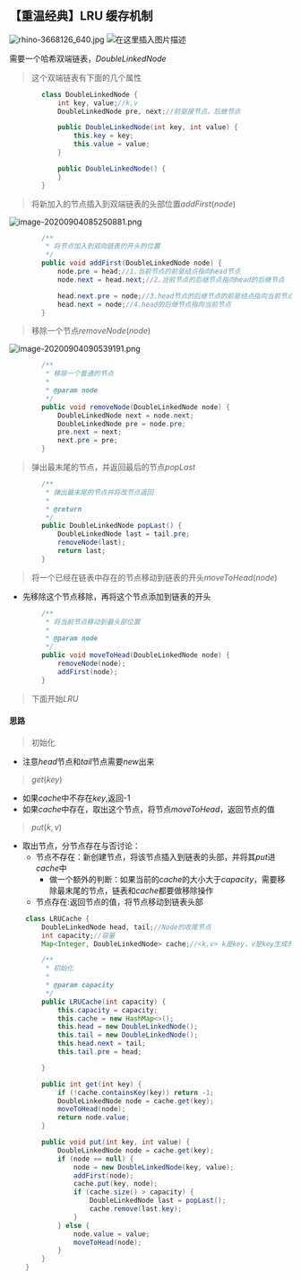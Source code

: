 ## 【重温经典】LRU 缓存机制

![rhino-3668126_640.jpg](https://img-blog.csdnimg.cn/img_convert/2741fce7229605cd426cde49b996e4c3.png)
![在这里插入图片描述](https://img-blog.csdnimg.cn/afba2e828e144facbdcb434b3cd72c2f.png?x-oss-process=image/watermark,type_ZHJvaWRzYW5zZmFsbGJhY2s,shadow_50,text_Q1NETiBA6Zi_6aOe566X5rOV,size_20,color_FFFFFF,t_70,g_se,x_16)



需要一个哈希双端链表，$DoubleLinkedNode$

>  这个双端链表有下面的几个属性

```java
        class DoubleLinkedNode {
            int key, value;//k,v
            DoubleLinkedNode pre, next;//前驱接节点，后继节点

            public DoubleLinkedNode(int key, int value) {
                this.key = key;
                this.value = value;
            }

            public DoubleLinkedNode() {
            }
        }
```

> 将新加入的节点插入到双端链表的头部位置$addFirst(node)$

![image-20200904085250881.png](https://img-blog.csdnimg.cn/img_convert/595178f5084777224efe8b2963abcdde.png)

```java
        /**
         * 将节点加入到双向链表的开头的位置
         */
        public void addFirst(DoubleLinkedNode node) {
            node.pre = head;//1.当前节点的前驱结点指向head节点
            node.next = head.next;//2.当前节点的后继节点指向head的后继节点

            head.next.pre = node;//3.head节点的后继节点的前驱结点指向当前节点
            head.next = node;//4.head的后继节点指向当前节点
        }

```

> 移除一个节点$removeNode(node)$

![image-20200904090539191.png](https://img-blog.csdnimg.cn/img_convert/eb1d65b49848509f04e1768eddc0112a.png)


```java
        /**
         * 移除一个普通的节点
         *
         * @param node
         */
        public void removeNode(DoubleLinkedNode node) {
            DoubleLinkedNode next = node.next;
            DoubleLinkedNode pre = node.pre;
            pre.next = next;
            next.pre = pre;
        }
```

> 弹出最末尾的节点，并返回最后的节点$popLast$

```java
        /**
         * 弹出最末尾的节点并将改节点返回
         *
         * @return
         */
        public DoubleLinkedNode popLast() {
            DoubleLinkedNode last = tail.pre;
            removeNode(last);
            return last;
        }
```

> 将一个已经在链表中存在的节点移动到链表的开头$moveToHead(node)$

- 先移除这个节点移除，再将这个节点添加到链表的开头

```java
        /**
         * 将当前节点移动到最头部位置
         *
         * @param node
         */
        public void moveToHead(DoubleLinkedNode node) {
            removeNode(node);
            addFirst(node);
        }
```

> 下面开始$LRU$

#### 思路

> 初始化

- 注意$head$节点和$tail$节点需要$new$出来

> $get(key)$

- 如果$cache$中不存在$key$,返回-1
- 如果$cache$中存在，取出这个节点，将节点$moveToHead$，返回节点的值

> $put(k,v)$

- 取出节点，分节点存在与否讨论：
  - 节点不存在：新创建节点，将该节点插入到链表的头部，并将其$put$进$cache$中
    - 做一个额外的判断：如果当前的$cache$的大小大于$capacity$，需要移除最末尾的节点，链表和$cache$都要做移除操作
  - 节点存在:返回节点的值，将节点移动到链表头部

```java
    class LRUCache {
        DoubleLinkedNode head, tail;//Node的收尾节点
        int capacity;//容量
        Map<Integer, DoubleLinkedNode> cache;//<k,v> k是key，v是key生成的node

        /**
         * 初始化
         *
         * @param capacity
         */
        public LRUCache(int capacity) {
            this.capacity = capacity;
            this.cache = new HashMap<>();
            this.head = new DoubleLinkedNode();
            this.tail = new DoubleLinkedNode();
            this.head.next = tail;
            this.tail.pre = head;

        }

        public int get(int key) {
            if (!cache.containsKey(key)) return -1;
            DoubleLinkedNode node = cache.get(key);
            moveToHead(node);
            return node.value;
        }

        public void put(int key, int value) {
            DoubleLinkedNode node = cache.get(key);
            if (node == null) {
                node = new DoubleLinkedNode(key, value);
                addFirst(node);
                cache.put(key, node);
                if (cache.size() > capacity) {
                    DoubleLinkedNode last = popLast();
                    cache.remove(last.key);
                }
            } else {
                node.value = value;
                moveToHead(node);
            }
        }
    }
```









